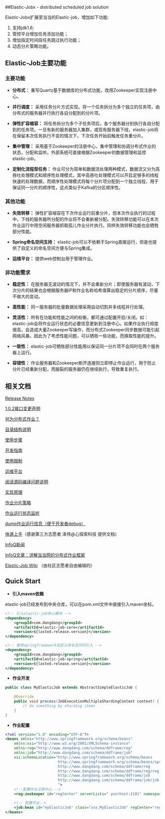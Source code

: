 ##Elastic-Jobx - distributed scheduled job solution

  Elastic-Jobx扩展至当当的Elastic-job，增加如下功能:
  1. 支持jdk1.6;
  2. 管控平台增加任务添加功能；
  3. 增加指定时间段任务跳过执行功能；
  4. 动态分片策略功能。

## Elastic-Job主要功能

### 主要功能

* **分布式：** 重写Quartz基于数据库的分布式功能，改用Zookeeper实现注册中心。

* **并行调度：** 采用任务分片方式实现。将一个任务拆分为多个独立的任务项，由分布式的服务器并行执行各自分配到的分片项。

* **弹性扩容缩容：** 将任务拆分为多个子任务项后，各个服务器分别执行各自分配到的任务项。一旦有新的服务器加入集群，或现有服务器下线，elastic-job将在保留本次任务执行不变的情况下，下次任务开始前触发任务重分片。

* **集中管理：** 采用基于Zookeeper的注册中心，集中管理和协调分布式作业的状态，分配和监听。外部系统可直接根据Zookeeper的数据管理和监控elastic-job。

* **定制化流程型任务：** 作业可分为简单和数据流处理两种模式，数据流又分为高吞吐处理模式和顺序性处理模式，其中高吞吐处理模式可以开启足够多的线程快速的处理数据，而顺序性处理模式将每个分片项分配到一个独立线程，用于保证同一分片的顺序性，这点类似于Kafka的分区顺序性。

### 其他功能

* **失效转移：** 弹性扩容缩容在下次作业运行前重分片，但本次作业执行的过程中，下线的服务器所分配的作业将不会重新被分配。失效转移功能可以在本次作业运行中用空闲服务器抓取孤儿作业分片执行。同样失效转移功能也会牺牲部分性能。

* **Spring命名空间支持：** elastic-job可以不依赖于Spring直接运行，但是也提供了自定义的命名空间方便与Spring集成。

* **运维平台：** 提供web控制台用于管理作业。

### 非功能需求

* **稳定性：** 在服务器无波动的情况下，并不会重新分片；即使服务器有波动，下次分片的结果也会根据服务器IP和作业名称哈希值算出稳定的分片顺序，尽量不做大的变动。

* **高性能：** 同一服务器的批量数据处理采用自动切割并多线程并行处理。

* **灵活性：** 所有在功能和性能之间的权衡，都可通过配置开启/关闭。如：elastic-job会将作业运行状态的必要信息更新到注册中心。如果作业执行频度很高，会造成大量Zookeeper写操作，而分布式Zookeeper同步数据可能引起网络风暴。因此为了考虑性能问题，可以牺牲一些功能，而换取性能的提升。

* **一致性：** elastic-job可牺牲部分性能用以保证同一分片项不会同时在两个服务器上运行。

* **容错性：** 作业服务器和Zookeeper断开连接则立即停止作业运行，用于防止分片已经重新分配，而脑裂的服务器仍在继续执行，导致重复执行。

## 相关文档

[Release Notes](http://dangdangdotcom.github.io/elastic-job/post/release_notes/)

[1.0.2接口变更声明](http://dangdangdotcom.github.io/elastic-job/post/update_notes_1.0.2/)

[何为分布式作业？](http://dangdangdotcom.github.io/elastic-job/post/distribution/)

[目录结构说明](http://dangdangdotcom.github.io/elastic-job/post/directory_structure/)

[使用步骤](http://dangdangdotcom.github.io/elastic-job/post/usage/)

[开发指南](http://dangdangdotcom.github.io/elastic-job/post/user_guide/)

[使用限制](http://dangdangdotcom.github.io/elastic-job/post/limitations/)

[运维平台](http://dangdangdotcom.github.io/elastic-job/post/web_console/)

[阅读源码编译问题说明](http://dangdangdotcom.github.io/elastic-job/post/source_code_guide/)

[实现原理](http://dangdangdotcom.github.io/elastic-job/post/theory/)

[作业分片策略](http://dangdangdotcom.github.io/elastic-job/post/job_strategy/)

[作业运行状态监听](http://dangdangdotcom.github.io/elastic-job/post/execution_monitor/)

[dump作业运行信息（便于开发者debug）](http://dangdangdotcom.github.io/elastic-job/post/dump/)

[快速上手](http://dangdangdotcom.github.io/elastic-job/post/quick_start/)（感谢第三方志愿者 泽伟@心探索科技 提供文档）

[InfoQ新闻](http://www.infoq.com/cn/news/2015/09/dangdang-elastic-job)

[InfoQ文章：详解当当网的分布式作业框架](http://www.infoq.com/cn/articles/dangdang-distributed-work-framework-elastic-job)

[Elastic-Job Wiki](https://github.com/dangdangdotcom/elastic-job/wiki) （由社区志愿者自由编辑的）

## Quick Start

* **引入maven依赖**

elastic-job已经发布到中央仓库，可以在pom.xml文件中直接引入maven坐标。

```xml
<!-- 引入elastic-job核心模块 -->
<dependency>
    <groupId>com.dangdang</groupId>
    <artifactId>elastic-job-core</artifactId>
    <version>${lasted.release.version}</version>
</dependency>

<!-- 使用springframework自定义命名空间时引入 -->
<dependency>
    <groupId>com.dangdang</groupId>
    <artifactId>elastic-job-spring</artifactId>
    <version>${lasted.release.version}</version>
</dependency>
```
* **作业开发**

```java
public class MyElasticJob extends AbstractSimpleElasticJob {
    
    @Override
    public void process(JobExecutionMultipleShardingContext context) {
        // do something by sharding items
    }
}
```

* **作业配置**

```xml
<?xml version="1.0" encoding="UTF-8"?>
<beans xmlns="http://www.springframework.org/schema/beans"
    xmlns:xsi="http://www.w3.org/2001/XMLSchema-instance"
    xmlns:reg="http://www.dangdang.com/schema/ddframe/reg"
    xmlns:job="http://www.dangdang.com/schema/ddframe/job"
    xsi:schemaLocation="http://www.springframework.org/schema/beans
                        http://www.springframework.org/schema/beans/spring-beans.xsd
                        http://www.dangdang.com/schema/ddframe/reg
                        http://www.dangdang.com/schema/ddframe/reg/reg.xsd
                        http://www.dangdang.com/schema/ddframe/job
                        http://www.dangdang.com/schema/ddframe/job/job.xsd
                        ">
    <!--配置作业注册中心 -->
    <reg:zookeeper id="regCenter" serverLists=" yourhost:2181" namespace="dd-job" baseSleepTimeMilliseconds="1000" maxSleepTimeMilliseconds="3000" maxRetries="3" />

    <!-- 配置作业-->
    <job:bean id="myElasticJob" class="xxx.MyElasticJob" regCenter="regCenter" cron="0/10 * * * * ?"   shardingTotalCount="3" shardingItemParameters="0=A,1=B,2=C" />
</beans>
```

